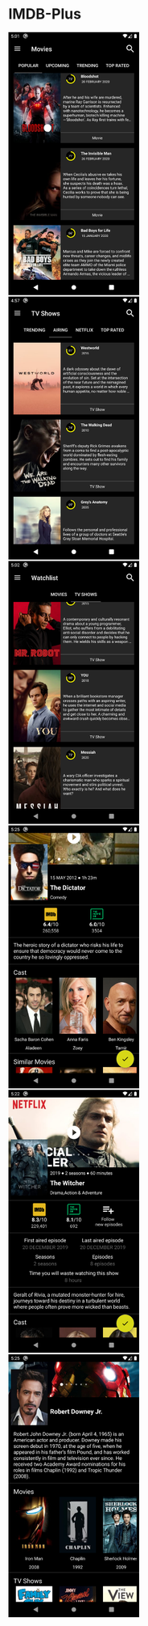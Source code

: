 # IMDB-Plus

<img src="/images/movies.png" alt="movies" width="260px"> <img src="/images/tv-shows.png" alt="movies" width="260px"> <img src="/images/watchlist-1.png" alt="movies" width="260px">
<img src="/images/movie.png" alt="movies" width="260px"> <img src="/images/tv-show.png" alt="movies" width="260px"> <img src="/images/actor.png" alt="movies" width="260px">
